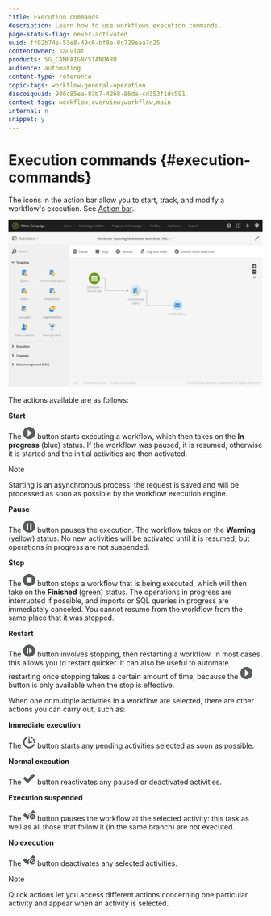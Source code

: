 ```yaml
---
title: Execution commands
description: Learn how to use workflows execution commands.
page-status-flag: never-activated
uuid: ff02b74e-53e8-49c6-bf8e-0c729eaa7d25
contentOwner: sauviat
products: SG_CAMPAIGN/STANDARD
audience: automating
content-type: reference
topic-tags: workflow-general-operation
discoiquuid: 906c85ea-83b7-4268-86da-cd353f1dc591
context-tags: workflow,overview;workflow,main
internal: n
snippet: y
---
```


# Execution commands {#execution-commands}

The icons in the action bar allow you to start, track, and modify a workflow's execution. See [Action bar](../../automating/using/workflow-interface.md#action-bar).

![](assets/wkf_execution_2.png)

The actions available are as follows:

**Start**

The ![](assets/play_darkgrey-24px.png) button starts executing a workflow, which then takes on the **In progress** (blue) status. If the workflow was paused, it is resumed, otherwise it is started and the initial activities are then activated.

>[!NOTE]
>
>Starting is an asynchronous process: the request is saved and will be processed as soon as possible by the workflow execution engine.

**Pause**

The ![](assets/pause_darkgrey-24px.png) button pauses the execution. The workflow takes on the **Warning** (yellow) status. No new activities will be activated until it is resumed, but operations in progress are not suspended.

**Stop**

The ![](assets/stop_darkgrey-24px.png) button stops a workflow that is being executed, which will then take on the **Finished** (green) status. The operations in progress are interrupted if possible, and imports or SQL queries in progress are immediately canceled. You cannot resume from the workflow from the same place that it was stopped.

**Restart**

The ![](assets/pauseplay_darkgrey-24px.png) button involves stopping, then restarting a workflow. In most cases, this allows you to restart quicker. It can also be useful to automate restarting once stopping takes a certain amount of time, because the ![](assets/play_darkgrey-24px.png) button is only available when the stop is effective.

When one or multiple activities in a workflow are selected, there are other actions you can carry out, such as:

**Immediate execution**

The ![](assets/pending_darkgrey-24px.png) button starts any pending activities selected as soon as possible.

**Normal execution**

The ![](assets/check_darkgrey-24px.png) button reactivates any paused or deactivated activities.

**Execution suspended**

The ![](assets/check_pause_darkgrey-24px.png) button pauses the workflow at the selected activity: this task as well as all those that follow it (in the same branch) are not executed.

**No execution**

The ![](assets/checkdisable.png) button deactivates any selected activities.

>[!NOTE]
>
>Quick actions let you access different actions concerning one particular activity and appear when an activity is selected.

